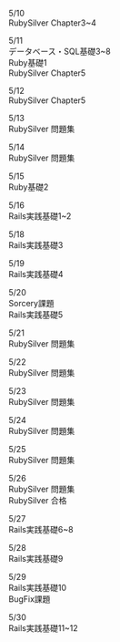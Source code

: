 5/10<br>
  RubySilver Chapter3~4<br>

5/11<br>
  データベース・SQL基礎3~8<br>
  Ruby基礎1<br>
  RubySilver Chapter5<br>
  
5/12<br>
  RubySilver Chapter5<br>

5/13<br>
  RubySilver 問題集<br>

5/14<br>
  RubySilver 問題集<br>
  
5/15<br>
  Ruby基礎2<br>

5/16<br>
  Rails実践基礎1~2<br>

5/18<br>
  Rails実践基礎3<br>
  
5/19<br>
  Rails実践基礎4<br>

5/20<br>
  Sorcery課題<br>
  Rails実践基礎5<br>

5/21<br>
  RubySilver 問題集<br>

5/22<br>
  RubySilver 問題集<br>

5/23<br>
  RubySilver 問題集<br>

5/24<br>
  RubySilver 問題集<br>

5/25<br>
  RubySilver 問題集<br>

5/26<br>
  RubySilver 問題集<br>
  RubySilver 合格<br>

5/27<br>
  Rails実践基礎6~8<br>

5/28<br>
  Rails実践基礎9<br>

5/29<br>
  Rails実践基礎10<br>
  BugFix課題<br>

5/30<br>
  Rails実践基礎11~12<br>
